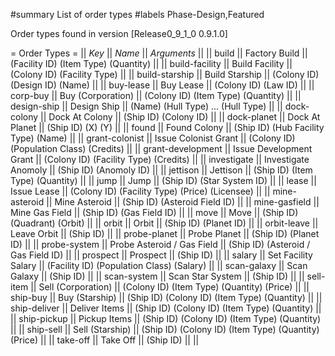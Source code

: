#summary List of order types
#labels Phase-Design,Featured

Order types found in version [Release0_9_1_0 0.9.1.0]

= Order Types =
|| *Key* || *Name* || *Arguments* ||
|| build || Factory Build || (Facility ID) (Item Type) (Quantity) ||
|| build-facility || Build Facility || (Colony ID) (Facility Type) ||
|| build-starship || Build Starship || (Colony ID) (Design ID) (Name) ||
|| buy-lease || Buy Lease || (Colony ID) (Law ID) ||
|| corp-buy || Buy (Corporation) || (Colony ID) (Item Type) (Quantity) ||
|| design-ship || Design Ship || (Name) (Hull Type) ... (Hull Type) ||
|| dock-colony || Dock At Colony || (Ship ID) (Colony ID) ||
|| dock-planet || Dock At Planet || (Ship ID) (X) (Y) ||
|| found || Found Colony || (Ship ID) (Hub Facility Type) (Name) ||
|| grant-colonist || Issue Colonist Grant || (Colony ID) (Population Class) (Credits) ||
|| grant-development || Issue Development Grant || (Colony ID) (Facility Type) (Credits) ||
|| investigate || Investigate Anomoly || (Ship ID) (Anomoly ID) ||
|| jettison || Jettison || (Ship ID) (Item Type) (Quantity) ||
|| jump || Jump || (Ship ID) (Star System ID) ||
|| lease || Issue Lease || (Colony ID) (Facility Type) (Price) (Licensee) ||
|| mine-asteroid || Mine Asteroid || (Ship ID) (Asteroid Field ID) ||
|| mine-gasfield || Mine Gas Field || (Ship ID) (Gas Field ID) ||
|| move || Move || (Ship ID) (Quadrant) (Orbit) ||
|| orbit || Orbit || (Ship ID) (Planet ID) ||
|| orbit-leave || Leave Orbit || (Ship ID) ||
|| probe-planet || Probe Planet || (Ship ID) (Planet ID) ||
|| probe-system || Probe Asteroid / Gas Field || (Ship ID) (Asteroid / Gas Field ID) ||
|| prospect || Prospect || (Ship ID) ||
|| salary || Set Facility Salary || (Facility ID) (Population Class) (Salary) ||
|| scan-galaxy || Scan Galaxy || (Ship ID) ||
|| scan-system || Scan Star System || (Ship ID) ||
|| sell-item || Sell (Corporation) || (Colony ID) (Item Type) (Quantity) (Price) ||
|| ship-buy || Buy (Starship) || (Ship ID) (Colony ID) (Item Type) (Quantity) ||
|| ship-deliver || Deliver Items || (Ship ID) (Colony ID) (Item Type) (Quantity) ||
|| ship-pickup || Pickup Items || (Ship ID) (Colony ID) (Item Type) (Quantity) ||
|| ship-sell || Sell (Starship) || (Ship ID) (Colony ID) (Item Type) (Quantity) (Price) ||
|| take-off || Take Off || (Ship ID) ||
 ||